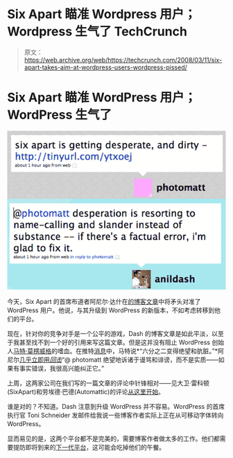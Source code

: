 # Six Apart 瞄准 Wordpress 用户；Wordpress 生气了 TechCrunch

> 原文：<https://web.archive.org/web/https://techcrunch.com/2008/03/11/six-apart-takes-aim-at-wordpress-users-wordpress-pissed/>

# Six Apart 瞄准 WordPress 用户；WordPress 生气了

![](img/04711e4cbd60463b7621bad9891ee51c.png)

今天，Six Apart 的首席布道者阿尼尔·达什在[的博客文章](https://web.archive.org/web/20230208120420/http://www.movabletype.com/blog/2008/03/a-wordpress-25-upgrade-guide.html)中将矛头对准了 WordPress 用户。他说，与其升级到 WordPress 的新版本，不如考虑转移到他们的平台。

现在，针对你的竞争对手是一个公平的游戏，Dash 的博客文章是如此平淡，以至于我甚至找不到一个好的引用来写这篇文章。但是这并没有阻止 WordPress 创始人[马特·莫楞威格](https://web.archive.org/web/20230208120420/http://www.crunchbase.com/person/matt-mullenweg)的嗜血。在推特[消息](https://web.archive.org/web/20230208120420/http://twitter.com/photomatt/statuses/769658891)中，马特说*“六分之二变得绝望和肮脏。”*阿尼尔[几乎立即用*回击*](https://web.archive.org/web/20230208120420/http://twitter.com/anildash/statuses/769661018)“@ photomatt 绝望地诉诸于谩骂和诽谤，而不是实质——如果有事实错误，我很高兴能纠正它。”

上周，这两家公司在我们写的一篇文章的评论中针锋相对——见大卫·雷科顿(SixApart)和劳埃德·巴德(Automattic)的评论[从这里开始](https://web.archive.org/web/20230208120420/https://techcrunch.com/2008/03/04/wordpress-the-social-network/#comment-2016130)。

谁是对的？不知道。Dash 注意到升级 WordPress 并不容易。WordPress 的首席执行官 Toni Schneider 发邮件给我说一些博客作者实际上正在从可移动字体转向 WordPress。

显而易见的是，这两个平台都不是完美的，需要博客作者做太多的工作。他们都需要提防即将到来的[下一代平台](https://web.archive.org/web/20230208120420/https://techcrunch.com/2008/02/01/weblogs-inc-co-founder-brian-alvey-to-launch-crowd-fusion/)，这可能会吃掉他们的午餐。